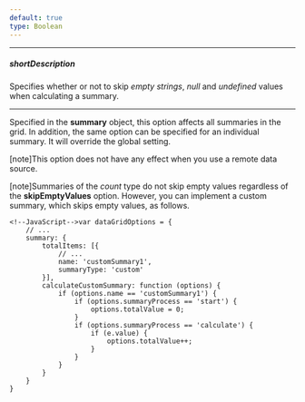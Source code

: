 ```yaml
---
default: true
type: Boolean
---
```

---
##### shortDescription
Specifies whether or not to skip *empty strings*, *null* and *undefined* values when calculating a summary.

---
Specified in the **summary** object, this option affects all summaries in the grid. In addition, the same option can be specified for an individual summary. It will override the global setting.

[note]This option does not have any effect when you use a remote data source.

[note]Summaries of the *count* type do not skip empty values regardless of the **skipEmptyValues** option. However, you can implement a custom summary, which skips empty values, as follows.
    
    <!--JavaScript-->var dataGridOptions = {
        // ...
        summary: {
            totalItems: [{
                // ...
                name: 'customSummary1',
                summaryType: 'custom'
            }],
            calculateCustomSummary: function (options) {
                if (options.name == 'customSummary1') {
                    if (options.summaryProcess == 'start') {
                        options.totalValue = 0;
                    }
                    if (options.summaryProcess == 'calculate') {
                        if (e.value) {
                            options.totalValue++;
                        }
                    }
                }
            }
        }
    }